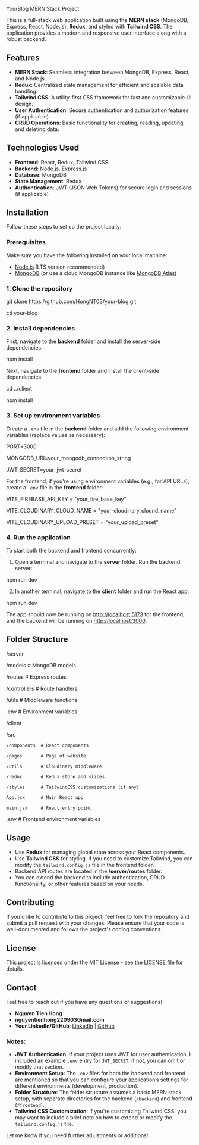YourBlog MERN Stack Project

This is a full-stack web application built using the **MERN stack** (MongoDB, Express, React, Node.js), **Redux**, and styled with **Tailwind CSS**. The application provides a modern and responsive user interface along with a robust backend.

## Features

- **MERN Stack**: Seamless integration between MongoDB, Express, React, and Node.js.
- **Redux**: Centralized state management for efficient and scalable data handling.
- **Tailwind CSS**: A utility-first CSS framework for fast and customizable UI design.
- **User Authentication**: Secure authentication and authorization features (if applicable).
- **CRUD Operations**: Basic functionality for creating, reading, updating, and deleting data.

## Technologies Used

- **Frontend**: React, Redux, Tailwind CSS
- **Backend**: Node.js, Express.js
- **Database**: MongoDB
- **State Management**: Redux
- **Authentication**: JWT (JSON Web Tokens) for secure login and sessions (if applicable)

## Installation
Follow these steps to set up the project locally:

### Prerequisites

Make sure you have the following installed on your local machine:

- [Node.js](https://nodejs.org/) (LTS version recommended)
- [MongoDB](https://www.mongodb.com/try/download/community) (or use a cloud MongoDB instance like [MongoDB Atlas](https://www.mongodb.com/cloud/atlas))

### 1. Clone the repository

git clone https://github.com/HongNT03/your-blog.git

cd your-blog

### 2. Install dependencies

First, navigate to the **backend** folder and install the server-side dependencies:

npm install


Next, navigate to the **frontend** folder and install the client-side dependencies:

cd ../client

npm install


### 3. Set up environment variables

Create a `.env` file in the **backend** folder and add the following environment variables (replace values as necessary):

PORT=3000

MONGODB_URI=your_mongodb_connection_string

JWT_SECRET=your_jwt_secret

For the frontend, if you're using environment variables (e.g., for API URLs), create a `.env` file in the **frontend** folder:


VITE_FIREBASE_API_KEY = "your_fire_base_key"

VITE_CLOUDINARY_CLOUD_NAME = "your-cloudinary_clound_name"

VITE_CLOUDINARY_UPLOAD_PRESET = "your_upload_preset"


### 4. Run the application

To start both the backend and frontend concurrently:

1. Open a terminal and navigate to the **server** folder. Run the backend server:

  npm run dev

2. In another terminal, navigate to the **client** folder and run the React app:

  npm run dev


The app should now be running on [http://localhost:5173](http://localhost:5173) for the frontend, and the backend will be running on [http://localhost:3000](http://localhost:3000).

## Folder Structure

/server

  /models        # MongoDB models

  /routes        # Express routes

  /controllers   # Route handlers

  /utils         # Middleware functions

  .env           # Environment variables


/client

  /src

    /components  # React components

    /pages       # Page of website

    /utils       # Cloudinary middleware

    /redux       # Redux store and slices

    /styles      # TailwindCSS customizations (if any)

    App.jsx      # Main React app

    main.jsx     # React entry point

  .env           # Frontend environment variables

## Usage

- Use **Redux** for managing global state across your React components.
- Use **Tailwind CSS** for styling. If you need to customize Tailwind, you can modify the `tailwind.config.js` file in the frontend folder.
- Backend API routes are located in the **/server/routes** folder.
- You can extend the backend to include authentication, CRUD functionality, or other features based on your needs.

## Contributing

If you'd like to contribute to this project, feel free to fork the repository and submit a pull request with your changes. Please ensure that your code is well-documented and follows the project's coding conventions.

## License

This project is licensed under the MIT License - see the [LICENSE](LICENSE) file for details.

## Contact

Feel free to reach out if you have any questions or suggestions!

- **Nguyen Tien Hong**
- **nguyentienhong220903Gmail.com**
- **Your LinkedIn/GitHub**: [LinkedIn](https://www.linkedin.com/in/hongnt) | [GitHub](https://github.com/HongNT03)


### Notes:
- **JWT Authentication**: If your project uses JWT for user authentication, I included an example `.env` entry for `JWT_SECRET`. If not, you can omit or modify that section.
- **Environment Setup**: The `.env` files for both the backend and frontend are mentioned so that you can configure your application’s settings for different environments (development, production).
- **Folder Structure**: The folder structure assumes a basic MERN stack setup, with separate directories for the backend (`/backend`) and frontend (`/frontend`).
- **Tailwind CSS Customization**: If you're customizing Tailwind CSS, you may want to include a brief note on how to extend or modify the `tailwind.config.js` file.

Let me know if you need further adjustments or additions!
